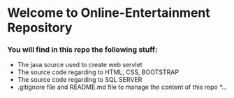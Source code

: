 # Welcome to Online-Entertainment Repository

### You will find in this repo the following stuff:
* The java source used to create web servlet
* The source code regarding to HTML, CSS, BOOTSTRAP
* The source code regarding to SQL SERVER
* .gitignore file and README.md file to manage the content of this repo
*...